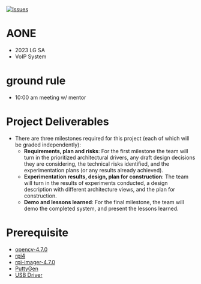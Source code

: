 [![Issues](https://img.shields.io/github/issues-raw/tterb/PlayMusic.svg?maxAge=25000)](https://github.com/changjurhee/AONE/issues)  
 
# AONE
- 2023 LG SA 
- VoIP System

# ground rule
- 10:00 am meeting w/ mentor

# Project Deliverables
- There are three milestones required for this project (each of which will be graded independently):
  - **Requirements, plan and risks**: For the first milestone the team will turn in the prioritized architectural drivers, any draft design decisions they are considering, the technical risks identified, and the experimentation plans (or any results already achieved).
  - **Experimentation results, design, plan for construction**: The team will turn in the results of experiments conducted, a design description with different architecture views, and the plan for construction.
  - **Demo and lessons learned**: For the final milestone, the team will demo the completed system, and present the lessons learned.

# Prerequisite
- [opencv-4.7.0](https://github.com/opencv/opencv/releases/tag/4.7.0)
- [rpi4](https://www.raspberrypi.com/products/raspberry-pi-4-model-b/)
- [rpi-imager-4.7.0](https://github.com/raspberrypi/rpi-imager/releases/tag/v1.7.4)
- [PuttyGen](https://www.puttygen.com/download-putty#Download_PuTTY_073_for_Windows)
- [USB Driver](https://gist.github.com/jdoubleu/048bd96971164ada3737e0964bb810f3) 
